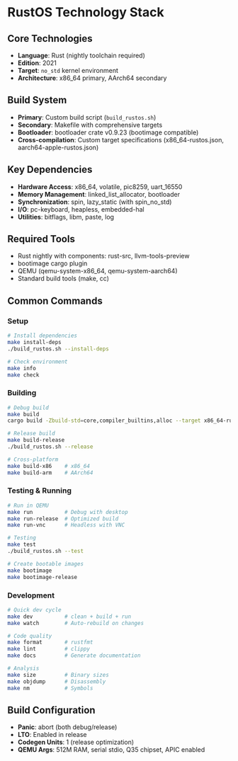 # RustOS Technology Stack

## Core Technologies
- **Language**: Rust (nightly toolchain required)
- **Edition**: 2021
- **Target**: `no_std` kernel environment
- **Architecture**: x86_64 primary, AArch64 secondary

## Build System
- **Primary**: Custom build script (`build_rustos.sh`)
- **Secondary**: Makefile with comprehensive targets
- **Bootloader**: bootloader crate v0.9.23 (bootimage compatible)
- **Cross-compilation**: Custom target specifications (x86_64-rustos.json, aarch64-apple-rustos.json)

## Key Dependencies
- **Hardware Access**: x86_64, volatile, pic8259, uart_16550
- **Memory Management**: linked_list_allocator, bootloader
- **Synchronization**: spin, lazy_static (with spin_no_std)
- **I/O**: pc-keyboard, heapless, embedded-hal
- **Utilities**: bitflags, libm, paste, log

## Required Tools
- Rust nightly with components: rust-src, llvm-tools-preview
- bootimage cargo plugin
- QEMU (qemu-system-x86_64, qemu-system-aarch64)
- Standard build tools (make, cc)

## Common Commands

### Setup
```bash
# Install dependencies
make install-deps
./build_rustos.sh --install-deps

# Check environment
make info
make check
```

### Building
```bash
# Debug build
make build
cargo build -Zbuild-std=core,compiler_builtins,alloc --target x86_64-rustos.json

# Release build
make build-release
./build_rustos.sh --release

# Cross-platform
make build-x86    # x86_64
make build-arm    # AArch64
```

### Testing & Running
```bash
# Run in QEMU
make run          # Debug with desktop
make run-release  # Optimized build
make run-vnc      # Headless with VNC

# Testing
make test
./build_rustos.sh --test

# Create bootable images
make bootimage
make bootimage-release
```

### Development
```bash
# Quick dev cycle
make dev          # clean + build + run
make watch        # Auto-rebuild on changes

# Code quality
make format       # rustfmt
make lint         # clippy
make docs         # Generate documentation

# Analysis
make size         # Binary sizes
make objdump      # Disassembly
make nm           # Symbols
```

## Build Configuration
- **Panic**: abort (both debug/release)
- **LTO**: Enabled in release
- **Codegen Units**: 1 (release optimization)
- **QEMU Args**: 512M RAM, serial stdio, Q35 chipset, APIC enabled